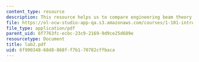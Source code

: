 ```yaml
---
content_type: resource
description: This resource helps us to compare engineering beam theory with experiment.
file: https://ol-ocw-studio-app-qa.s3.amazonaws.com/courses/1-101-introduction-to-civil-and-environmental-engineering-design-i-fall-2005/6f99034868d8868ff7b170782cffbaca_lab2.pdf
file_type: application/pdf
parent_uid: 6f7763fc-ecbc-23c9-2169-9d9ce25d689e
resourcetype: Document
title: lab2.pdf
uid: 6f990348-68d8-868f-f7b1-70782cffbaca
---
```

